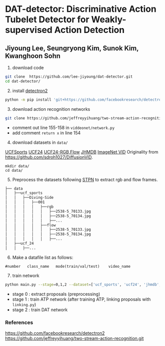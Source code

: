 # DAT-detector: Discriminative Action Tubelet Detector for Weakly-supervised Action Detection

## Jiyoung Lee, Seungryong Kim, Sunok Kim, Kwanghoon Sohn


1. download code
```bash
git clone  https://github.com/lee-jiyoung/dat-detector.git
cd dat-detector/
```

2. install [detectron2](https://github.com/facebookresearch/detectron2)
```bash
python -m pip install 'git+https://github.com/facebookresearch/detectron2.git'
```

3. download action recognition networks 
```bash
git clone https://github.com/jeffreyyihuang/two-stream-action-recognition.git videonet/
```

- comment out line 155-158 in `viddeonet/network.py` 
- add comment `return x` in line 154

4. download datasets in `data/` 

[UCFSports](https://www.crcv.ucf.edu/data/UCF_Sports_Action)
[UCF24](https://www.crcv.ucf.edu/data/UCF101.php)
[UCF24-RGB,Flow](https://github.com/gurkirt/realtime-action-detection/tree/master)
[JHMDB](https://serre-lab.clps.brown.edu/resource/hmdb-a-large-human-motion-database/#Downloads)
[ImageNet VID](https://drive.google.com/file/d/13iD3maoxiUEqeZmonODm3B03NCGCPJFh/view?usp=drive_link) Originality from https://github.com/sdroh1027/DiffusionVID.

```
mkdir data/
cd data/
```

5. Preprocess the datasets following [STPN](https://github.com/bellos1203/STPN) to extract rgb and flow frames.

```bash
├── data
│   ├──ucf_sports
│   │   ├──Diving-Side
│   │   │   ├──001
│   │   │   │   ├──rgb
│   │   │   │   │   ├──2538-5_70133.jpg
│   │   │   │   │   ├──2538-5_70134.jpg
│   │   │   │   │   ├──...
│   │   │   │   ├──flow
│   │   │   │   │   ├──2538-5_70133.jpg
│   │   │   │   │   ├──2538-5_70134.jpg
│   │   │   │   │   ├──...
│   ├──ucf_24
│   │   ├──...
```

6. Make a datafile list as follows:
```
#number   class_name   mode(train/val/test)    video_name
```

7. train network
```bash
python main.py --stage=0,1,2 --dataset=['ucf_sports', 'ucf24', 'jhmdb', 'imagenet_vod']
```
- stage 0 : extract proposals (preprocessing)
- stage 1 : train ATP network (after training ATP, linking proposals with `linking.py`)
- stage 2 : train DAT network

### References
https://github.com/facebookresearch/detectron2
https://github.com/jeffreyyihuang/two-stream-action-recognition.git
